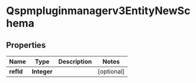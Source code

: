 

# Qspmpluginmanagerv3EntityNewSchema


## Properties

| Name | Type | Description | Notes |
|------------ | ------------- | ------------- | -------------|
|**refId** | **Integer** |  |  [optional] |



